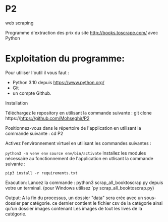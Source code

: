 # P2
web scraping

Programme d'extraction des prix du site http://books.toscrape.com/ avec Python

# Exploitation du programme:

Pour utiliser l'outil il vous faut :

- Python 3.10 depuis https://www.python.org/
- Git
- un compte Github.


Installation

Téléchargez le repository en utilisant la commande suivante : git clone https://https://github.com/Mohseghir/P2

Positionnez-vous dans le répertoire de l'application en utilisant la commande suivante : cd P2

Activez l'environnement virtuel en utilisant les commandes suivantes :

`python3 -m venv env`
`source env/bin/activate`
Installez les modules nécessaire au fonctionnement de l'application en utlisant la commande suivante :

`pip3 install -r requirements.txt`

Exacution: 
Lancez la commande : python3 scrap_all_booktoscrap.py depuis votre un terminal. (pour Windows utilisez `py scrap_all_booktoscrap.py)

Output:
A la fin du processus, un dossier "data" sera crée avec un sous-dossier par catégorie. ce dernier contient le fichier csv de la catégorie ainsi qu'un dossier images contenant Les images de tout les lives de la catégorie.